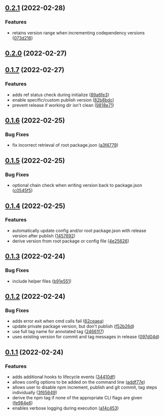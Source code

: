 ## [0.2.1](https://github.com/geotrev/release-workspaces/compare/v0.2.0...v0.2.1) (2022-02-28)


### Features

* retains version range when incrementing codependency versions ([073d218](https://github.com/geotrev/release-workspaces/commit/073d21879683a07211084b5b1ccf62f0890e42a5))

## [0.2.0](https://github.com/geotrev/release-workspaces/compare/v0.1.7...v0.2.0) (2022-02-27)

## [0.1.7](https://github.com/geotrev/release-workspaces/compare/v0.1.6...v0.1.7) (2022-02-27)

### Features

- adds ref status check during initialize ([89a6fe3](https://github.com/geotrev/release-workspaces/commit/89a6fe3bcb0f74481ff25f2c60422d331fdb1a64))
- enable specific/custom publish version ([82b8bdc](https://github.com/geotrev/release-workspaces/commit/82b8bdc5779edffce2b91abf3d26242b2cda2ab3))
- prevent release if working dir isn't clean ([9818e71](https://github.com/geotrev/release-workspaces/commit/9818e71e31b7eacca8528848fe6482636a0cf9ef))

## [0.1.6](https://github.com/geotrev/release-workspaces/compare/v0.1.5...v0.1.6) (2022-02-25)

### Bug Fixes

- fix incorrect retrieval of root package.json ([a3f4779](https://github.com/geotrev/release-workspaces/commit/a3f47795b85b4cc57a32fe05f6e7ee17878b4435))

## [0.1.5](https://github.com/geotrev/release-workspaces/compare/v0.1.4...v0.1.5) (2022-02-25)

### Bug Fixes

- optional chain check when writing version back to package.json ([c0545f5](https://github.com/geotrev/release-workspaces/commit/c0545f5059abfcc1f080a58e425db2a78a97e669))

## [0.1.4](https://github.com/geotrev/release-workspaces/compare/v0.1.3...v0.1.4) (2022-02-25)

### Features

- automatically update config and/or root package.json with release version after publish ([1457692](https://github.com/geotrev/release-workspaces/commit/145769260ea2949799495532fb3578205ac7d1bc))
- derive version from root package or config file ([4e25626](https://github.com/geotrev/release-workspaces/commit/4e25626932e87154ecae6501838ab372df16ff6f))

## [0.1.3](https://github.com/geotrev/release-workspaces/compare/v0.1.2...v0.1.3) (2022-02-24)

### Bug Fixes

- include helper files ([b91e551](https://github.com/geotrev/release-workspaces/commit/b91e55145a679b079f3bb5499429bb52a4d21fb0))

## [0.1.2](https://github.com/geotrev/release-workspaces/compare/v0.1.1...v0.1.2) (2022-02-24)

### Bug Fixes

- adds error exit when cmd calls fail ([62ceaea](https://github.com/geotrev/release-workspaces/commit/62ceaeac3a40a7a181405e49c36ce092487f7a8a))
- update private package version, but don't publish ([f52b26d](https://github.com/geotrev/release-workspaces/commit/f52b26dffdf79f3df4f42fc2cc1bcf18fe18412e))
- use full tag name for annotated tag ([24661f7](https://github.com/geotrev/release-workspaces/commit/24661f775b34fa1a7d2e43ab8458955b2e43c21d))
- uses existing version for commit and tag messages in release ([097d04d](https://github.com/geotrev/release-workspaces/commit/097d04d5cc08f23b2a464cd8dc406c923c9968ce))

## [0.1.1](https://github.com/geotrev/release-workspaces/compare/v0.1.0...v0.1.1) (2022-02-24)

### Features

- adds additional hooks to lifecycle events ([34410df](https://github.com/geotrev/release-workspaces/commit/34410df71187eb14a9c831a31fef665038409fcb))
- allows config options to be added on the command line ([addf77e](https://github.com/geotrev/release-workspaces/commit/addf77ef1ae5b6c1c7c130a21d70fc121eb16464))
- allows user to disable npm increment, publish and git commit, tag steps individually ([3f65649](https://github.com/geotrev/release-workspaces/commit/3f65649b2af3ecbc1b71dc1c67e931de07e55df0))
- derive the npm tag if none of the appropriate CLI flags are given ([fe984e6](https://github.com/geotrev/release-workspaces/commit/fe984e6d8b5bf122922aef31bd56b9a3503ccae4))
- enables verbose logging during execution ([a14c453](https://github.com/geotrev/release-workspaces/commit/a14c453ebd75039d5dc9d2197891776f56df019c))
